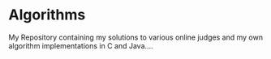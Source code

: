 # Algorithms
My Repository containing my solutions to various online judges and my own algorithm implementations in C and Java....
